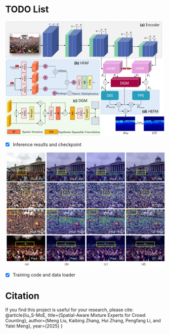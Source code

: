 # TODO List

<img src="pic\framework.png" alt="framework" style="zoom:50%;" />

- [x] Inference results and checkpoint

<img src="pic\results.png" alt="results" style="zoom:50%;" />

- [x] Training code and data loader

# Citation
If you find this project is useful for your research, please cite:
@article{liu_S-MoE,
  title={Spatial-Aware Mixture Experts for Crowd Counting},
  author={Meng Liu, Kaibing Zhang, Hui Zhang, Pengfang Li, and Yalei Meng},
  year={2025}
}

